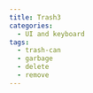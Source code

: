 ```yaml
---
title: Trash3
categories:
  - UI and keyboard
tags:
  - trash-can
  - garbage
  - delete
  - remove
---
```

